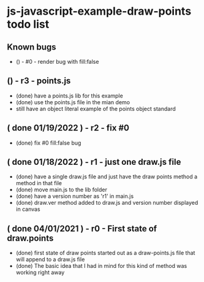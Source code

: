 # js-javascript-example-draw-points todo list

## Known bugs
* () - #0 - render bug with fill:false

<!-- Mantanace / new features  -->

## () - r3 - points.js
* (done) have a points.js lib for this example
* (done) use the points.js file in the mian demo
* still have an object literal example of the points object standard


## ( done 01/19/2022 ) - r2 - fix #0
* (done) fix #0 fill:false bug

## ( done 01/18/2022 ) - r1 - just one draw.js file
* (done) have a single draw.js file and just have the draw points method a method in that file
* (done) move main.js to the lib folder
* (done) have a version number as 'r1' in main.js
* (done) draw.ver method added to draw.js and version number displayed in canvas

<!-- MVP -->

## ( done 04/01/2021 ) - r0 - First state of draw.points
* (done) first state of draw points started out as a draw-points.js file that will append to a draw.js file
* (done) The basic idea that I had in mind for this kind of method was working right away
